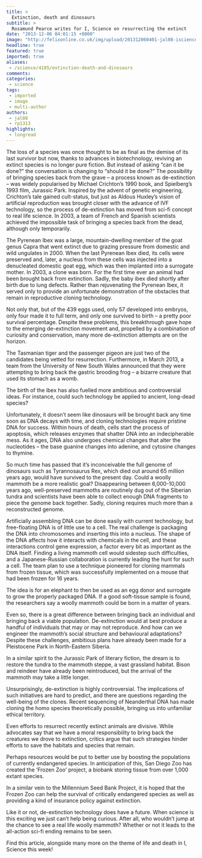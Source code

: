 ```yaml
---
title: >
  Extinction, death and dinosaurs
subtitle: >
  Rosamund Pearce writes for I, Science on resurrecting the extinct
date: "2013-12-06 04:01:15 +0000"
image: "http://felixonline.co.uk/img/upload/201312060401-jal08-iscience-advert-longer.jpg"
headline: true
featured: true
imported: true
aliases:
 - /science/4185/extinction-death-and-dinosaurs
comments:
categories:
 - science
tags:
 - imported
 - image
 - multi-author
authors:
 - jal08
 - rp1313
highlights:
 - longread
---
```


The loss of a species was once thought to be as final as the demise of its last survivor but now, thanks to advances in biotechnology, reviving an extinct species is no longer pure fiction. But instead of asking “can it be done?” the conversation is changing to “should it be done?”
 The possibility of bringing species back from the grave – a process known as de-extinction – was widely popularised by Michael Crichton’s 1990 book, and Spielberg’s 1993 film, Jurassic Park.
 Inspired by the advent of genetic engineering, Crichton’s tale gained cult-status, but just as Aldous Huxley’s vision of artificial reproduction was brought closer with the advance of IVF technology, so the process of de-extinction has moved from sci-fi concept to real life science.
 In 2003, a team of French and Spanish scientists achieved the impossible task of bringing a species back from the dead, although only temporarily.

The Pyrenean Ibex was a large, mountain-dwelling member of the goat genus Capra that went extinct due to grazing pressure from domestic and wild ungulates in 2000. When the last Pyrenean Ibex died, its cells were preserved and, later, a nucleus from these cells was injected into a denucleated domestic goat egg, which was then implanted into a surrogate mother.
 In 2003, a clone was born. For the first time ever an animal had been brought back from extinction.
 Sadly, the baby ibex died shortly after birth due to lung defects. Rather than rejuvenating the Pyrenean Ibex, it served only to provide an unfortunate demonstration of the obstacles that remain in reproductive cloning technology.

Not only that, but of the 439 eggs used, only 57 developed into embryos, only four made it to full term, and only one survived to birth – a pretty poor survival percentage.
 Despite these problems, this breakthrough gave hope to the emerging de-extinction movement and, propelled by a combination of curiosity and conservation, many more de-extinction attempts are on the horizon.

The Tasmanian tiger and the passenger pigeon are just two of the candidates being vetted for resurrection. Furthermore, in March 2013, a team from the University of New South Wales announced that they were attempting to bring back the gastric brooding frog – a bizarre creature that used its stomach as a womb.

The birth of the ibex has also fuelled more ambitious and controversial ideas. For instance, could such technology be applied to ancient, long-dead species?

Unfortunately, it doesn’t seem like dinosaurs will be brought back any time soon as DNA decays with time, and cloning technologies require pristine DNA for success. Within hours of death, cells start the process of apoptosis, which releases enzymes that shatter DNA into an indecipherable mess.
 As it ages, DNA also undergoes chemical changes that alter the nucleotides – the base guanine changes into adenine, and cytosine changes to thymine.

So much time has passed that it’s inconceivable the full genome of dinosaurs such as Tyrannosaurus Rex, which died out around 65 million years ago, would have survived to the present day.
 Could a woolly mammoth be a more realistic goal? Disappearing between 6,000-10,000 years ago, well-preserved mammoths are routinely dug out of the Siberian tundra and scientists have been able to collect enough DNA fragments to piece the genome back together.
 Sadly, cloning requires much more than a reconstructed genome.

Artificially assembling DNA can be done easily with current technology, but free-floating DNA is of little use to a cell. The real challenge is packaging the DNA into chromosomes and inserting this into a nucleus. The shape of the DNA affects how it interacts with chemicals in the cell, and these interactions control gene expression, a factor every bit as important as the DNA itself.
 Finding a living mammoth cell would sidestep such difficulties, and a Japanese-Russian collaboration is currently leading the hunt for such a cell. The team plan to use a technique pioneered for cloning mammals from frozen tissue, which was successfully implemented on a mouse that had been frozen for 16 years.

The idea is for an elephant to then be used as an egg donor and surrogate to grow the properly packaged DNA. If a good soft-tissue sample is found, the researchers say a woolly mammoth could be born in a matter of years.

Even so, there is a great difference between bringing back an individual and bringing back a viable population. De-extinction would at best produce a handful of individuals that may or may not reproduce. And how can we engineer the mammoth’s social structure and behavioural adaptations?
 Despite these challenges, ambitious plans have already been made for a Pleistocene Park in North-Eastern Siberia.

In a similar spirit to the Jurassic Park of literary fiction, the dream is to restore the tundra to the mammoth steppe, a vast grassland habitat. Bison and reindeer have already been reintroduced, but the arrival of the mammoth may take a little longer.

Unsurprisingly, de-extinction is highly controversial. The implications of such initiatives are hard to predict, and there are questions regarding the well-being of the clones.
 Recent sequencing of Neanderthal DNA has made cloning the homo species theoretically possible, bringing us into unfamiliar ethical territory.

Even efforts to resurrect recently extinct animals are divisive. While advocates say that we have a moral responsibility to bring back the creatures we drove to extinction, critics argue that such strategies hinder efforts to save the habitats and species that remain.

Perhaps resources would be put to better use by boosting the populations of currently endangered species. In anticipation of this, San Diego Zoo has created the ‘Frozen Zoo’ project, a biobank storing tissue from over 1,000 extant species.

In a similar vein to the Millennium Seed Bank Project, it is hoped that the Frozen Zoo can help the survival of critically endangered species as well as providing a kind of insurance policy against extinction.

Like it or not, de-extinction technology does have a future. When science is this exciting we just can’t help being curious. After all, who wouldn’t jump at the chance to see a real life woolly mammoth? Whether or not it leads to the all-action sci-fi ending remains to be seen.

Find this article, alongside many more on the theme of life and death in I, Science this week!
